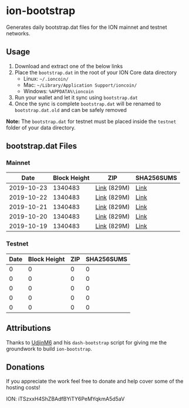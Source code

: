 # ion-bootstrap

Generates daily bootstrap.dat files for the ION mainnet and testnet networks.

## Usage

1. Download and extract one of the below links
2. Place the `bootstrap.dat` in the root of your ION Core data directory
    - Linux: `~/.ioncoin/`
    - Mac: `~/Library/Application Support/ioncoin/`
    - Windows: `%APPDATA%\ioncoin`
3. Run your wallet and let it sync using `bootstrap.dat`
4. Once the sync is complete `bootstrap.dat` will be renamed to `bootstrap.dat.old` and can be safely removed

**Note:** The `bootstrap.dat` for testnet must be placed inside the `testnet` folder of your data directory.

## bootstrap.dat Files

### Mainnet

|    Date    | Block Height | ZIP | SHA256SUMS |
| ---------- | ------------ | --- | ---------- |
| 2019-10-23 | 1340483 | [Link](https://s3-ap-southeast-2.amazonaws.com/ion-bootstrap/mainnet/2019-10-23/bootstrap.dat.zip) (829M) | [Link](https://s3-ap-southeast-2.amazonaws.com/ion-bootstrap/mainnet/2019-10-23/SHA256SUMS) |
| 2019-10-22 | 1340483 | [Link](https://s3-ap-southeast-2.amazonaws.com/ion-bootstrap/mainnet/2019-10-22/bootstrap.dat.zip) (829M) | [Link](https://s3-ap-southeast-2.amazonaws.com/ion-bootstrap/mainnet/2019-10-22/SHA256SUMS) |
| 2019-10-21 | 1340483 | [Link](https://s3-ap-southeast-2.amazonaws.com/ion-bootstrap/mainnet/2019-10-21/bootstrap.dat.zip) (829M) | [Link](https://s3-ap-southeast-2.amazonaws.com/ion-bootstrap/mainnet/2019-10-21/SHA256SUMS) |
| 2019-10-20 | 1340483 | [Link](https://s3-ap-southeast-2.amazonaws.com/ion-bootstrap/mainnet/2019-10-20/bootstrap.dat.zip) (829M) | [Link](https://s3-ap-southeast-2.amazonaws.com/ion-bootstrap/mainnet/2019-10-20/SHA256SUMS) |
| 2019-10-19 | 1340483 | [Link](https://s3-ap-southeast-2.amazonaws.com/ion-bootstrap/mainnet/2019-10-19/bootstrap.dat.zip) (829M) | [Link](https://s3-ap-southeast-2.amazonaws.com/ion-bootstrap/mainnet/2019-10-19/SHA256SUMS) |

### Testnet

|    Date    | Block Height | ZIP | SHA256SUMS |
| ---------- | ------------ | --- | ---------- |
| 0 | 0 | 0 | 0 |
| 0 | 0 | 0 | 0 |
| 0 | 0 | 0 | 0 |
| 0 | 0 | 0 | 0 |
| 0 | 0 | 0 | 0 |

## Attributions

Thanks to [UdjinM6](https://github.com/UdjinM6) and his `dash-bootstrap` script
for giving me the groundwork to build `ion-bootstrap`.

## Donations

If you appreciate the work feel free to donate and help cover some of the
hosting costs!

ION: iTSzxxH4ShZBAdfBYiTY6PeMYqkmA5d5aV
